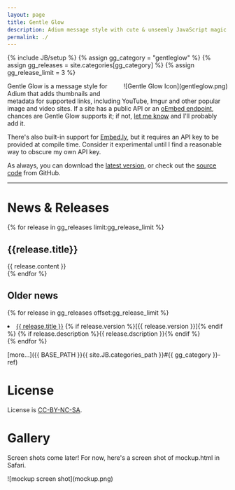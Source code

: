 ```yaml
---
layout: page
title: Gentle Glow
description: Adium message style with cute & unseemly JavaScript magic. It's a thing.
permalink: ./
---
```

{% include JB/setup %}
{% assign gg_category = "gentleglow" %}
{% assign gg_releases = site.categories[gg_category] %}
{% assign gg_release_limit = 3 %}

<div style="float: right; margin: 0 0 1em 1em" markdown="yes">
  ![Gentle Glow Icon](gentleglow.png)
</div>

Gentle Glow is a message style for Adium that adds thumbnails and metadata for supported links, including YouTube, Imgur and other popular image and video sites. If a site has a public API or an [oEmbed endpoint][oembed], chances are Gentle Glow supports it; if not, [let me know][issues] and I'll probably add it.

There's also built-in support for [Embed.ly][embedly], but it requires an API key to be provided at compile time. Consider it experimental until I find a reasonable way to obscure my own API key.

As always, you can download the [latest version][download], or check out the [source code][source] from GitHub.

---
# News & Releases

{% for release in gg_releases limit:gg_release_limit %}
  <h2>{{release.title}}</h2>
  <article>
    {{ release.content }}
  </article>
{% endfor %}

## Older news
{% for release in gg_releases offset:gg_release_limit %}
  <li>
    <a href="{{ release.url }}">{{ release.title }}</a>
    {% if release.version %}[{{ release.version }}]{% endif %}
    {% if release.description %}{{ release.dscription }}{% endif %}
  </li>
{% endfor %}
  
[more…]({{ BASE_PATH }}{{ site.JB.categories_path }}#{{ gg_category }}-ref)

# License
License is [CC-BY-NC-SA][].

# Gallery
Screen shots come later! For now, here's a screen shot of mockup.html in Safari.

<div class="gallery" markdown="yes">
  ![mockup screen shot](mockup.png)
</div>


[download]: http://goo.gl/dbE1E
[issues]: https://github.com/erisdiscord/adium-gentleglow/issues
[source]: https://github.com/erisdiscord/adium-gentleglow

[cc-by-nc-sa]: http://creativecommons.org/licenses/by-nc-sa/3.0/
[embedly]: http://embed.ly/
[oembed]: http://www.oembed.com/
